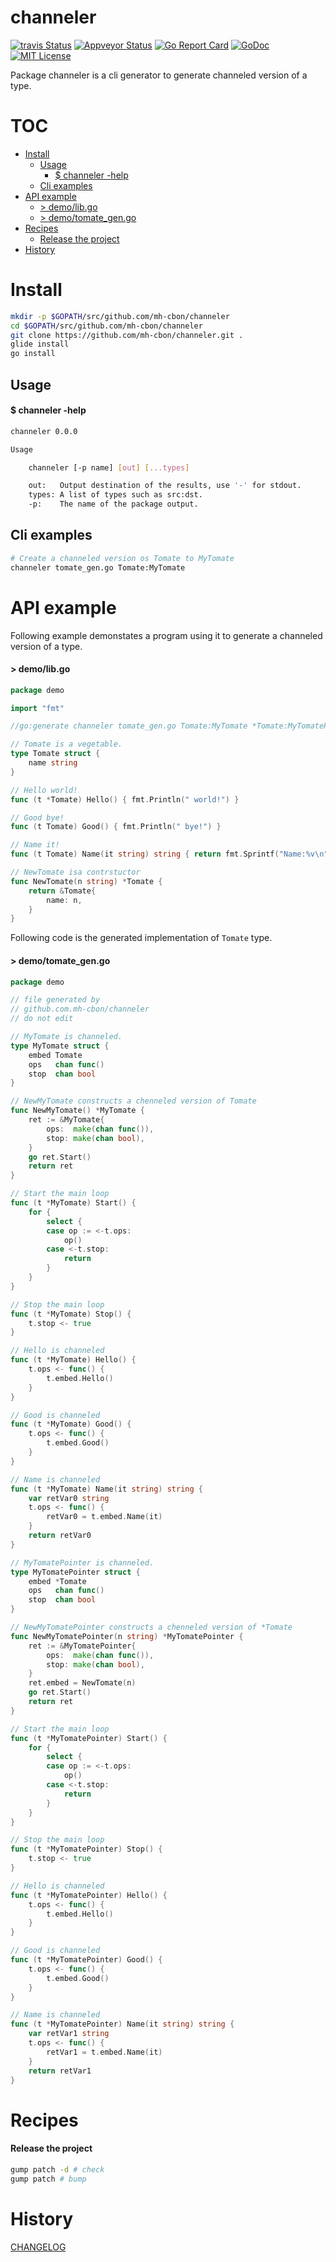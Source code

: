 # channeler

[![travis Status](https://travis-ci.org//mh-cbon/channeler.svg?branch=master)](https://travis-ci.org//mh-cbon/channeler) [![Appveyor Status](https://ci.appveyor.com/api/projects/status//github/mh-cbon/channeler?branch=master&svg=true)](https://ci.appveyor.com/projects//mh-cbon/channeler) [![Go Report Card](https://goreportcard.com/badge/github.com/mh-cbon/channeler)](https://goreportcard.com/report/github.com/mh-cbon/channeler) [![GoDoc](https://godoc.org/github.com/mh-cbon/channeler?status.svg)](http://godoc.org/github.com/mh-cbon/channeler) [![MIT License](http://img.shields.io/badge/License-MIT-yellow.svg)](LICENSE)

Package channeler is a cli generator to generate channeled version of a type.


# TOC
- [Install](#install)
  - [Usage](#usage)
    - [$ channeler -help](#-channeler--help)
  - [Cli examples](#cli-examples)
- [API example](#api-example)
  - [> demo/lib.go](#-demolibgo)
  - [> demo/tomate_gen.go](#-demotomate_gengo)
- [Recipes](#recipes)
  - [Release the project](#release-the-project)
- [History](#history)

# Install
```sh
mkdir -p $GOPATH/src/github.com/mh-cbon/channeler
cd $GOPATH/src/github.com/mh-cbon/channeler
git clone https://github.com/mh-cbon/channeler.git .
glide install
go install
```

## Usage

#### $ channeler -help
```sh
channeler 0.0.0

Usage

	channeler [-p name] [out] [...types]

	out:   Output destination of the results, use '-' for stdout.
	types: A list of types such as src:dst.
	-p:    The name of the package output.
```

## Cli examples

```sh
# Create a channeled version os Tomate to MyTomate
channeler tomate_gen.go Tomate:MyTomate
```
# API example

Following example demonstates a program using it to generate a channeled version of a type.

#### > demo/lib.go
```go
package demo

import "fmt"

//go:generate channeler tomate_gen.go Tomate:MyTomate *Tomate:MyTomatePointer

// Tomate is a vegetable.
type Tomate struct {
	name string
}

// Hello world!
func (t *Tomate) Hello() { fmt.Println(" world!") }

// Good bye!
func (t Tomate) Good() { fmt.Println(" bye!") }

// Name it!
func (t Tomate) Name(it string) string { return fmt.Sprintf("Name:%v\n", it) }

// NewTomate isa contrstuctor
func NewTomate(n string) *Tomate {
	return &Tomate{
		name: n,
	}
}
```

Following code is the generated implementation of `Tomate` type.

#### > demo/tomate_gen.go
```go
package demo

// file generated by
// github.com.mh-cbon/channeler
// do not edit

// MyTomate is channeled.
type MyTomate struct {
	embed Tomate
	ops   chan func()
	stop  chan bool
}

// NewMyTomate constructs a chenneled version of Tomate
func NewMyTomate() *MyTomate {
	ret := &MyTomate{
		ops:  make(chan func()),
		stop: make(chan bool),
	}
	go ret.Start()
	return ret
}

// Start the main loop
func (t *MyTomate) Start() {
	for {
		select {
		case op := <-t.ops:
			op()
		case <-t.stop:
			return
		}
	}
}

// Stop the main loop
func (t *MyTomate) Stop() {
	t.stop <- true
}

// Hello is channeled
func (t *MyTomate) Hello() {
	t.ops <- func() {
		t.embed.Hello()
	}
}

// Good is channeled
func (t *MyTomate) Good() {
	t.ops <- func() {
		t.embed.Good()
	}
}

// Name is channeled
func (t *MyTomate) Name(it string) string {
	var retVar0 string
	t.ops <- func() {
		retVar0 = t.embed.Name(it)
	}
	return retVar0
}

// MyTomatePointer is channeled.
type MyTomatePointer struct {
	embed *Tomate
	ops   chan func()
	stop  chan bool
}

// NewMyTomatePointer constructs a chenneled version of *Tomate
func NewMyTomatePointer(n string) *MyTomatePointer {
	ret := &MyTomatePointer{
		ops:  make(chan func()),
		stop: make(chan bool),
	}
	ret.embed = NewTomate(n)
	go ret.Start()
	return ret
}

// Start the main loop
func (t *MyTomatePointer) Start() {
	for {
		select {
		case op := <-t.ops:
			op()
		case <-t.stop:
			return
		}
	}
}

// Stop the main loop
func (t *MyTomatePointer) Stop() {
	t.stop <- true
}

// Hello is channeled
func (t *MyTomatePointer) Hello() {
	t.ops <- func() {
		t.embed.Hello()
	}
}

// Good is channeled
func (t *MyTomatePointer) Good() {
	t.ops <- func() {
		t.embed.Good()
	}
}

// Name is channeled
func (t *MyTomatePointer) Name(it string) string {
	var retVar1 string
	t.ops <- func() {
		retVar1 = t.embed.Name(it)
	}
	return retVar1
}
```


# Recipes

#### Release the project

```sh
gump patch -d # check
gump patch # bump
```

# History

[CHANGELOG](CHANGELOG.md)
